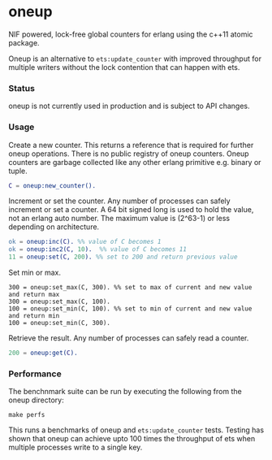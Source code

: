 # oneup

NIF powered, lock-free global counters for erlang using the c++11 atomic package.

Oneup is an alternative to `ets:update_counter` with improved throughput for multiple writers without the lock contention that can happen with ets.

### Status

oneup is not currently used in production and is subject to API changes. 

### Usage

Create a new counter. This returns a reference that is required for further oneup operations. There is no public registry of oneup counters. Oneup counters are garbage collected like any other erlang primitive e.g. binary or tuple.

```erlang
C = oneup:new_counter().
```

Increment or set the counter. Any number of processes can safely increment or set a counter. A 64 bit signed long is used to hold the value, not an erlang auto number. The maximum value is (2^63-1) or less depending on architecture.

```erlang
ok = oneup:inc(C). %% value of C becomes 1
ok = oneup:inc2(C, 10).  %% value of C becomes 11
11 = oneup:set(C, 200). %% set to 200 and return previous value
```

Set min or max. 

```
300 = oneup:set_max(C, 300). %% set to max of current and new value and return max
300 = oneup:set_max(C, 100).
100 = oneup:set_min(C, 100). %% set to min of current and new value and return min
100 = oneup:set_min(C, 300).
```

Retrieve the result. Any number of processes can safely read a counter.

```erlang
200 = oneup:get(C).
```

### Performance

The benchnmark suite can be run by executing the following from the oneup directory:

    make perfs

This runs a benchmarks of oneup and `ets:update_counter` tests. Testing has shown that oneup can achieve upto 100 times the throughput of ets when multiple processes write to a single key.
